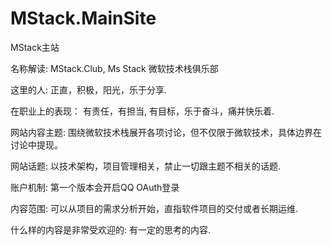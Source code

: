 # MStack.MainSite
MStack主站

名称解读: MStack.Club, Ms Stack 微软技术栈俱乐部

这里的人: 正直，积极，阳光，乐于分享.

在职业上的表现： 有责任，有担当, 有目标，乐于奋斗，痛并快乐着.

网站内容主题: 围绕微软技术栈展开各项讨论，但不仅限于微软技术，具体边界在讨论中提现。

网站话题: 以技术架构，项目管理相关，禁止一切跟主题不相关的话题.

账户机制: 第一个版本会开启QQ OAuth登录

内容范围: 可以从项目的需求分析开始，直指软件项目的交付或者长期运维.

什么样的内容是非常受欢迎的: 有一定的思考的内容.


